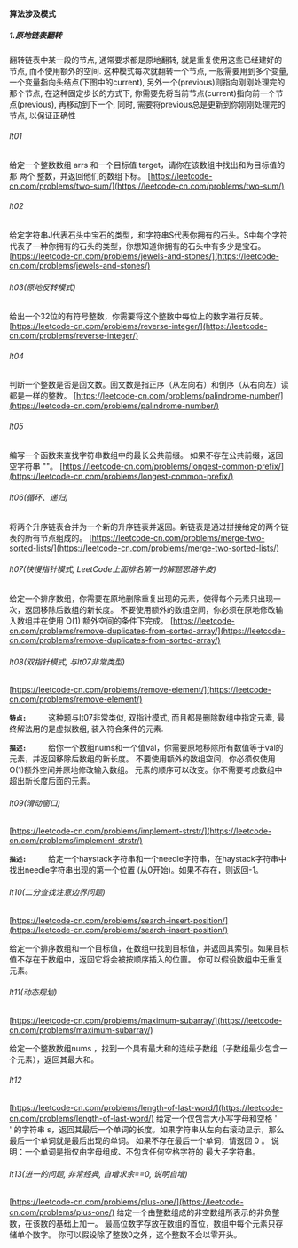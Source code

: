 #### 算法涉及模式
##### 1.原地链表翻转
翻转链表中某一段的节点, 通常要求都是原地翻转, 就是重复使用这些已经建好的节点, 而不使用额外的空间.
这种模式每次就翻转一个节点, 一般需要用到多个变量, 一个变量指向头结点(下图中的current), 另外一个(previous)则指向刚刚处理完的那个节点, 
在这种固定步长的方式下, 你需要先将当前节点(current)指向前一个节点(previous), 再移动到下一个, 同时, 需要将previous总是更新到你刚刚处理完的节点, 以保证正确性



###### lt01
给定一个整数数组 arrs 和一个目标值 target，请你在该数组中找出和为目标值的那 两个 整数，并返回他们的数组下标。
[https://leetcode-cn.com/problems/two-sum/](https://leetcode-cn.com/problems/two-sum/)

###### lt02
给定字符串J代表石头中宝石的类型，和字符串S代表你拥有的石头。S中每个字符代表了一种你拥有的石头的类型，你想知道你拥有的石头中有多少是宝石。
[https://leetcode-cn.com/problems/jewels-and-stones/](https://leetcode-cn.com/problems/jewels-and-stones/)

###### lt03(原地反转模式)
给出一个32位的有符号整数，你需要将这个整数中每位上的数字进行反转。
[https://leetcode-cn.com/problems/reverse-integer/](https://leetcode-cn.com/problems/reverse-integer/)

###### lt04
判断一个整数是否是回文数。回文数是指正序（从左向右）和倒序（从右向左）读都是一样的整数。
[https://leetcode-cn.com/problems/palindrome-number/](https://leetcode-cn.com/problems/palindrome-number/)

###### lt05
编写一个函数来查找字符串数组中的最长公共前缀。
如果不存在公共前缀，返回空字符串 ""。
[https://leetcode-cn.com/problems/longest-common-prefix/](https://leetcode-cn.com/problems/longest-common-prefix/)

###### lt06(循环、递归)
将两个升序链表合并为一个新的升序链表并返回。新链表是通过拼接给定的两个链表的所有节点组成的。 
[https://leetcode-cn.com/problems/merge-two-sorted-lists/](https://leetcode-cn.com/problems/merge-two-sorted-lists/)

###### lt07(快慢指针模式, LeetCode上面排名第一的解题思路牛皮)
给定一个排序数组，你需要在原地删除重复出现的元素，使得每个元素只出现一次，返回移除后数组的新长度。
不要使用额外的数组空间，你必须在原地修改输入数组并在使用 O(1) 额外空间的条件下完成。
[https://leetcode-cn.com/problems/remove-duplicates-from-sorted-array/](https://leetcode-cn.com/problems/remove-duplicates-from-sorted-array/)

###### lt08(双指针模式, 与lt07非常类型)
[https://leetcode-cn.com/problems/remove-element/](https://leetcode-cn.com/problems/remove-element/)

**`特点: `** 
&emsp;&emsp;这种题与lt07非常类似, 双指针模式, 而且都是删除数组中指定元素, 最终解法用的是虚拟数组, 装入符合条件的元素.

**`描述: `** 
&emsp;&emsp;给你一个数组nums和一个值val，你需要原地移除所有数值等于val的元素，并返回移除后数组的新长度。
不要使用额外的数组空间，你必须仅使用O(1)额外空间并原地修改输入数组。
元素的顺序可以改变。你不需要考虑数组中超出新长度后面的元素。


###### lt09(滑动窗口)
[https://leetcode-cn.com/problems/implement-strstr/](https://leetcode-cn.com/problems/implement-strstr/)

**`描述: `** 
&emsp;&emsp;给定一个haystack字符串和一个needle字符串，在haystack字符串中找出needle字符串出现的第一个位置 (从0开始)。如果不存在，则返回-1。

###### lt10(二分查找注意边界问题)
[https://leetcode-cn.com/problems/search-insert-position/](https://leetcode-cn.com/problems/search-insert-position/)

给定一个排序数组和一个目标值，在数组中找到目标值，并返回其索引。如果目标值不存在于数组中，返回它将会被按顺序插入的位置。
你可以假设数组中无重复元素。

###### lt11(动态规划)
[https://leetcode-cn.com/problems/maximum-subarray/](https://leetcode-cn.com/problems/maximum-subarray/)

给定一个整数数组nums ，找到一个具有最大和的连续子数组（子数组最少包含一个元素），返回其最大和。

###### lt12
[https://leetcode-cn.com/problems/length-of-last-word/](https://leetcode-cn.com/problems/length-of-last-word/)
给定一个仅包含大小写字母和空格 ' ' 的字符串 s，返回其最后一个单词的长度。如果字符串从左向右滚动显示，那么最后一个单词就是最后出现的单词。
如果不存在最后一个单词，请返回 0 。
说明：一个单词是指仅由字母组成、不包含任何空格字符的 最大子字符串。

###### lt13(进一的问题, 非常经典, 自增求余==0, 说明自增)
[https://leetcode-cn.com/problems/plus-one/](https://leetcode-cn.com/problems/plus-one/)
给定一个由整数组成的非空数组所表示的非负整数，在该数的基础上加一。
最高位数字存放在数组的首位，数组中每个元素只存储单个数字。
你可以假设除了整数0之外，这个整数不会以零开头。





